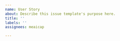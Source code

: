 ```yaml
---
name: User Story
about: Describe this issue template's purpose here.
title: ''
labels: ''
assignees: meaicap

---
```



